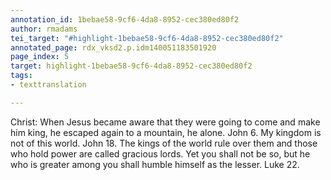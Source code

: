 ```yaml
---
annotation_id: 1bebae58-9cf6-4da8-8952-cec380ed80f2
author: rmadams
tei_target: "#highlight-1bebae58-9cf6-4da8-8952-cec380ed80f2"
annotated_page: rdx_vksd2.p.idm140051183501920
page_index: 5
target: highlight-1bebae58-9cf6-4da8-8952-cec380ed80f2
tags:
- texttranslation

---
```

Christ: When Jesus became aware that they were going to come and make him king, he escaped again to a mountain, he alone. John 6. My kingdom is not of this world. John 18. The kings of the world rule over them and those who hold power are called gracious lords. Yet you shall not be so, but he who is greater among you shall humble himself as the lesser. Luke 22.